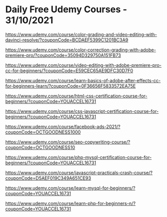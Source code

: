 # Daily Free Udemy Courses - 31/10/2021

https://www.udemy.com/course/color-grading-and-video-editing-with-davinci-resolve/?couponCode=BCDAEF5399C1201BC3A9
https://www.udemy.com/course/color-correction-grading-with-adobe-premiere-pro/?couponCode=35094D329750A151FB73
https://www.udemy.com/course/video-editing-with-adobe-premiere-pro-cc-for-beginners/?couponCode=E59CEC65AE9DFC30D7F0
https://www.udemy.com/course/learn-basics-of-adobe-after-effects-cc-for-beginners-learn/?couponCode=0F36656F5833572EA75E
https://www.udemy.com/course/html-css-certification-course-for-beginners/?couponCode=YOUACCEL16731
https://www.udemy.com/course/css-javascript-certification-course-for-beginners/?couponCode=YOUACCEL16731
https://www.udemy.com/course/facebook-ads-2021/?couponCode=OCTGOODNESS1000
https://www.udemy.com/course/seo-copywriting-course/?couponCode=OCTGOODNESS10
https://www.udemy.com/course/php-mysql-certification-course-for-beginners/?couponCode=YOUACCEL16731
https://www.udemy.com/course/javascript-practicals-crash-course/?couponCode=D5AEF019C349A651CE93
https://www.udemy.com/course/learn-mysql-for-beginners/?couponCode=YOUACCEL16731
https://www.udemy.com/course/learn-php-for-beginners-n/?couponCode=YOUACCEL16731
